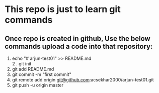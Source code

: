 # This repo is just to learn git commands

## Once repo is created in  github, Use the below commands upload a code into that repository:

1. echo "# arjun-test01" >> README.md  
2 .  git init  
3. git add README.md  
4. git commit -m "first commit"  
5. git remote add origin git@github.com:acsekhar2000/arjun-test01.git  
6. git push -u origin master 
